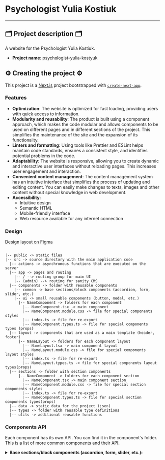 # Psychologist Yulia Kostiuk

---

## 🗂️ Project description 🗂️

A website for the Psychologist Yulia Kostiuk.

- **Project name**: psychologist-yulia-kostyuk

## ⚙️ Creating the project ⚙️

This project is a [Next.js](https://nextjs.org/) project bootstrapped with
[`create-next-app`](https://github.com/vercel/next.js/tree/canary/packages/create-next-app).

### Features

- **Optimization**: The website is optimized for fast loading, providing users
  with quick access to information.
- **Modularity and reusability**: The product is built using a component
  approach, which makes the code modular and allows components to be used on
  different pages and in different sections of the project. This simplifies the
  maintenance of the site and the expansion of its functionality.
- **Linters and formatting**: Using tools like Prettier and ESLint helps
  maintain code standards, ensures a consistent style, and identifies potential
  problems in the code.
- **Adaptability**: The website is responsive, allowing you to create dynamic
  and interactive user interfaces without reloading pages. This increases user
  engagement and interaction.
- **Convenient content management**: The content management system has an
  intuitive interface that simplifies the process of updating and editing
  content. You can easily make changes to texts, images and other content
  without special knowledge in web development.
- **Accessibility**:
  - Intuitive design
  - Semantic HTML
  - Mobile-friendly interface
  - Web resource available for any internet connection

### Design

[Design layout on Figma](<https://www.figma.com/file/0jRQbr4RWvSRsL3UK2D6AV/Psychologist-(Yulia-Kostyuk)>)

```

|-- public -> static files
|-- src -> source directory with the main application code
  |-- actions -> asynchronous functions that are executed on the server
  |-- app -> pages and routing
    |-- / --> routing group for main UI
    |-- (admin) --> routing for sanity CMS
  |-- components -> folder with reusable components
    |-- common -> base sections/block components (accordion, form, slider, etc.)
    |-- ui -> small reusable components (button, modal, etc.)
      |-- NameComponent -> folders for each component
        |-- NameComponent.tsx -> main component
        |-- NameComponent.module.css -> file for special components styles
        |-- index.ts -> file for re-export
        |-- NameComponent.types.ts -> file for special components types (props)
  |-- layout -> components that are used as a main template (header, footer)
      |-- NameLayout -> folders for each component layout
        |-- NameLayout.tsx -> main component layout
        |-- NameLayout.module.css -> file for special components layout styles
        |-- index.ts -> file for re-export
        |-- NameLayout.types.ts -> file for special components layout types(props)
  |-- sections -> folder with section components
      |-- NameComponent -> folders for each component section
        |-- NameComponent.tsx -> main component section
        |-- NameComponent.module.css -> file for special section components styles
        |-- index.ts -> file for re-export
        |-- NameComponent.types.ts -> file for special section components types(props)
  |-- data -> static data for the project (json)
  |-- types -> folder with reusable type definitions
  |-- utils -> additional reusable functions

```

</details>

### Components API

Each component has its own API. You can find it in the component's folder. This
is a list of more common components and their API.

<details>

<summary><b>Base sections/block components (accordion, form, slider, etc.): </b></summary>

<br/>

- #### Example component Title

| Prop         | Default | Description                                                  |
| ------------ | ------- | ------------------------------------------------------------ |
| `children`   | -       | required, `ReactNode`.                                       |
| `isWhite`    | `false` | optional, `boolean`, changes color to white.                 |
| `isCentered` | `false` | optional, `boolean`, adds css property `text-align: center`. |
| `className`  | ''      | optional, `string`, adds custom css class.                   |

- #### Example component Slider

| Prop             | Default     | Description                                                                                               |
| ---------------- | ----------- | --------------------------------------------------------------------------------------------------------- |
| `slideComponent` | -           | required, `React.FC<any>`, It`s the component that will be rendered as side.                              |
| `slidesData`     | -           | required, `Record<string, any>[]`, It is a array with slide`s objects                                     |
| `section`        | -           | required, `cases`, `reviews`, `partners`, `advantages`, name of the section where slider will be rendered |
| `wrapClassName`  | `undefined` | optional, `string`, adds custom css class to the Swiper component.                                        |
| `slideClassName` | `undefined` | optional, `string`, adds custom css class to the SlideComponent component.                                |

```

```

- #### component Logo

| Prop        | Default | Description                                                         |
| ----------- | ------- | ------------------------------------------------------------------- |
| `path`      | --      | required, `string`. choose 'header' or 'footer'                     |
| `onClick`   | --      | optional, `() => void`, add the function of closing the mobile-menu |
| `className` | --      | optional, `string`, adds custom css class to the Logo               |

- #### component Socials

| Prop        | Default | Description                                              |
| ----------- | ------- | -------------------------------------------------------- |
| `className` | --      | optional, `string`, adds custom css class to the Socials |

- #### component Button

| Prop         | Default     | Description                                                                           |
| ------------ | ----------- | ------------------------------------------------------------------------------------- |
| `tag`        | --          | required, `string`, it can be either an 'a' or a 'button'.                            |
| `accent`     | --          | required, `boolean`, indicates whether the button should have an accent style or not. |
| `children`   | --          | required, `ReactNode`                                                                 |
| `href`       | `undefined` | optional, `string`, specifies the URL of the link.                                    |
| `buttonType` | `button`    | optional, `string`, specifies the type of button.                                     |
| `onClick`    | `undefined` | required, `() => void`, function is called when the button is clicked.                |
| `disabled`   | `false`     | optional, `string`, if 'true', the button is disabled and cannot be clicked.          |
| `classname`  | `undefined` | optional, `string`, adds custom css class to the Button component.                    |

- #### component Navbar

| Prop        | Default     | Description                                                          |
| ----------- | ----------- | -------------------------------------------------------------------- |
| `variant`   | --          | required, `string`, it can be either 'header' or 'mobile-menu'.      |
| `className` | `undefined` | optional, `string`, adds custom CSS classes to the Navbar component. |
| `onclick`   | `undefined` | optional, `() => void`, function is called when                      |

the Navbar is clicked.

- #### component NavbarLink

| Prop      | Default     | Description                                                  |
| --------- | ----------- | ------------------------------------------------------------ |
| `title`   | --          | required, `string`, specifies the title of the NavbarLink.   |
| `href`    | --          | optional, `string`, specifies the URL of the link.           |
| `variant` | --          | required, `string`, specifies the variant of the NavbarLink. |
| `onclick` | `undefined` | optional, `() => void`, function is called when              |

the NavbarLink is clicked.

- #### component Button

| Prop      | Default | Description                                                   |
| --------- | ------- | ------------------------------------------------------------- |
| `onClose` | --      | required, `() => void`, add the function of closing the modal |

- #### component Notification

| Prop   | Default | Description                                       |
| ------ | ------- | ------------------------------------------------- |
| `type` | --      | required, `sucess`, `error`, type of notification |

- #### component Modal

| Prop         | Default     | Description                                                                           |
| ------------ | ----------- | ------------------------------------------------------------------------------------- |
| `type`       | --          | required, `conditions`, `sucess`, `error`, type of notification                       |
| `onClose`    | --          | required, `() => void`, add the function of closing the modal                         |
| `children`   | --          | optional, `React.ReactNode`, React components                                         |
| Prop         | Default     | Description                                                                           |
| ------------ | ----------- | ------------------------------------------------------------------------------------- |
| `tag`        | --          | required, `string`, it can be either an 'a' or a 'button'.                            |
| `accent`     | --          | required, `boolean`, indicates whether the button should have an accent style or not. |
| `children`   | --          | required, `ReactNode`                                                                 |
| `href`       | `undefined` | optional, `string`, specifies the URL of the link.                                    |
| `buttonType` | `button`    | optional, `string`, specifies the type of button.                                     |
| `onClick`    | `undefined` | required, `() => void`, function is called when the button is clicked.                |
| `disabled`   | `false`     | optional, `string`, if 'true', the button is disabled and cannot be clicked.          |
| `classname`  | `undefined` | optional, `string`, adds custom css class to the Button component.                    |

- #### component Navbar

| Prop        | Default     | Description                                                          |
| ----------- | ----------- | -------------------------------------------------------------------- |
| `variant`   | --          | required, `string`, it can be either 'header' or 'mobile-menu'.      |
| `className` | `undefined` | optional, `string`, adds custom CSS classes to the Navbar component. |
| `onclick`   | `undefined` | optional, `() => void`, function is called when                      |

the Navbar is clicked.

- #### component NavbarLink

| Prop      | Default     | Description                                                  |
| --------- | ----------- | ------------------------------------------------------------ |
| `title`   | --          | required, `string`, specifies the title of the NavbarLink.   |
| `href`    | --          | optional, `string`, specifies the URL of the link.           |
| `variant` | --          | required, `string`, specifies the variant of the NavbarLink. |
| `onclick` | `undefined` | optional, `() => void`, function is called when              |

the NavbarLink is clicked.

- #### component BurgerMenu

| Prop      | Default | Description                                                   |
| --------- | ------- | ------------------------------------------------------------- |
| `onClose` | --      | required, `() => void`, add the function of closing the modal |

- #### component Notification

| Prop   | Default | Description                                       |
| ------ | ------- | ------------------------------------------------- |
| `type` | --      | required, `sucess`, `error`, type of notification |

- #### component Modal

| Prop       | Default | Description                                                     |
| ---------- | ------- | --------------------------------------------------------------- |
| `type`     | --      | required, `conditions`, `sucess`, `error`, type of notification |
| `onClose`  | --      | required, `() => void`, add the function of closing the modal   |
| `children` | --      | optional, `React.ReactNode`, React components                   |
